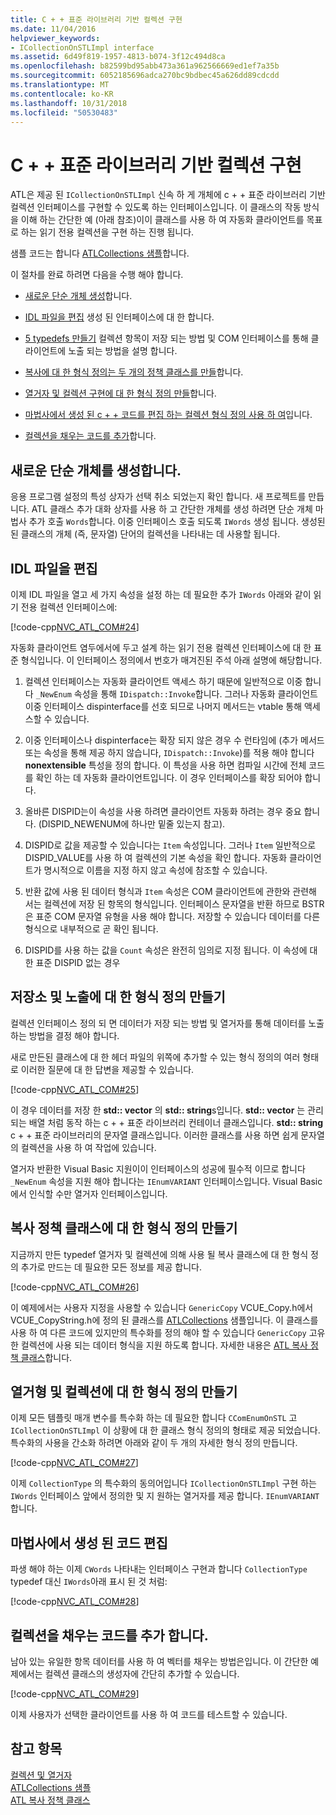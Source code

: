 ```yaml
---
title: C + + 표준 라이브러리 기반 컬렉션 구현
ms.date: 11/04/2016
helpviewer_keywords:
- ICollectionOnSTLImpl interface
ms.assetid: 6d49f819-1957-4813-b074-3f12c494d8ca
ms.openlocfilehash: b82599bd95abb473a361a962566669ed1ef7a35b
ms.sourcegitcommit: 6052185696adca270bc9bdbec45a626dd89cdcdd
ms.translationtype: MT
ms.contentlocale: ko-KR
ms.lasthandoff: 10/31/2018
ms.locfileid: "50530483"
---
```

# <a name="implementing-a-c-standard-library-based-collection"></a>C + + 표준 라이브러리 기반 컬렉션 구현

ATL은 제공 된 `ICollectionOnSTLImpl` 신속 하 게 개체에 c + + 표준 라이브러리 기반 컬렉션 인터페이스를 구현할 수 있도록 하는 인터페이스입니다. 이 클래스의 작동 방식을 이해 하는 간단한 예 (아래 참조)이이 클래스를 사용 하 여 자동화 클라이언트를 목표로 하는 읽기 전용 컬렉션을 구현 하는 진행 됩니다.

샘플 코드는 합니다 [ATLCollections 샘플](../visual-cpp-samples.md)합니다.

이 절차를 완료 하려면 다음을 수행 해야 합니다.

- [새로운 단순 개체 생성](#vccongenerating_an_object)합니다.

- [IDL 파일을 편집](#vcconedit_the_idl) 생성 된 인터페이스에 대 한 합니다.

- [5 typedefs 만들기](#vcconstorage_and_exposure_typedefs) 컬렉션 항목이 저장 되는 방법 및 COM 인터페이스를 통해 클라이언트에 노출 되는 방법을 설명 합니다.

- [복사에 대 한 형식 정의는 두 개의 정책 클래스를 만들](#vcconcopy_classes)합니다.

- [열거자 및 컬렉션 구현에 대 한 형식 정의 만들](#vcconenumeration_and_collection)합니다.

- [마법사에서 생성 된 c + + 코드를 편집 하는 컬렉션 형식 정의 사용 하 여](#vcconedit_the_generated_code)입니다.

- [컬렉션을 채우는 코드를 추가](#vcconpopulate_the_collection)합니다.

##  <a name="vccongenerating_an_object"></a> 새로운 단순 개체를 생성합니다.

응용 프로그램 설정의 특성 상자가 선택 취소 되었는지 확인 합니다. 새 프로젝트를 만듭니다. ATL 클래스 추가 대화 상자를 사용 하 고 간단한 개체를 생성 하려면 단순 개체 마법사 추가 호출 `Words`합니다. 이중 인터페이스 호출 되도록 `IWords` 생성 됩니다. 생성된 된 클래스의 개체 (즉, 문자열) 단어의 컬렉션을 나타내는 데 사용할 됩니다.

##  <a name="vcconedit_the_idl"></a> IDL 파일을 편집

이제 IDL 파일을 열고 세 가지 속성을 설정 하는 데 필요한 추가 `IWords` 아래와 같이 읽기 전용 컬렉션 인터페이스에:

[!code-cpp[NVC_ATL_COM#24](../atl/codesnippet/cpp/implementing-an-stl-based-collection_1.idl)]

자동화 클라이언트 염두에서에 두고 설계 하는 읽기 전용 컬렉션 인터페이스에 대 한 표준 형식입니다. 이 인터페이스 정의에서 번호가 매겨진된 주석 아래 설명에 해당합니다.

1. 컬렉션 인터페이스는 자동화 클라이언트 액세스 하기 때문에 일반적으로 이중 합니다 `_NewEnum` 속성을 통해 `IDispatch::Invoke`합니다. 그러나 자동화 클라이언트 이중 인터페이스 dispinterface를 선호 되므로 나머지 메서드는 vtable 통해 액세스할 수 있습니다.

1. 이중 인터페이스나 dispinterface는 확장 되지 않은 경우 수 런타임에 (추가 메서드 또는 속성을 통해 제공 하지 않습니다, `IDispatch::Invoke`)를 적용 해야 합니다 **nonextensible** 특성을 정의 합니다. 이 특성을 사용 하면 컴파일 시간에 전체 코드를 확인 하는 데 자동화 클라이언트입니다. 이 경우 인터페이스를 확장 되어야 합니다.

1. 올바른 DISPID는이 속성을 사용 하려면 클라이언트 자동화 하려는 경우 중요 합니다. (DISPID_NEWENUM에 하나만 밑줄 있는지 참고).

1. DISPID로 값을 제공할 수 있습니다는 `Item` 속성입니다. 그러나 `Item` 일반적으로 DISPID_VALUE를 사용 하 여 컬렉션의 기본 속성을 확인 합니다. 자동화 클라이언트가 명시적으로 이름을 지정 하지 않고 속성에 참조할 수 있습니다.

1. 반환 값에 사용 된 데이터 형식과 `Item` 속성은 COM 클라이언트에 관한와 관련해 서는 컬렉션에 저장 된 항목의 형식입니다. 인터페이스 문자열을 반환 하므로 BSTR은 표준 COM 문자열 유형을 사용 해야 합니다. 저장할 수 있습니다 데이터를 다른 형식으로 내부적으로 곧 확인 됩니다.

1. DISPID를 사용 하는 값을 `Count` 속성은 완전히 임의로 지정 됩니다. 이 속성에 대 한 표준 DISPID 없는 경우

##  <a name="vcconstorage_and_exposure_typedefs"></a> 저장소 및 노출에 대 한 형식 정의 만들기

컬렉션 인터페이스 정의 되 면 데이터가 저장 되는 방법 및 열거자를 통해 데이터를 노출 하는 방법을 결정 해야 합니다.

새로 만든된 클래스에 대 한 헤더 파일의 위쪽에 추가할 수 있는 형식 정의의 여러 형태로 이러한 질문에 대 한 답변을 제공할 수 있습니다.

[!code-cpp[NVC_ATL_COM#25](../atl/codesnippet/cpp/implementing-an-stl-based-collection_2.h)]

이 경우 데이터를 저장 한 **std:: vector** 의 **std:: string**s입니다. **std:: vector** 는 관리 되는 배열 처럼 동작 하는 c + + 표준 라이브러리 컨테이너 클래스입니다. **std:: string** c + + 표준 라이브러리의 문자열 클래스입니다. 이러한 클래스를 사용 하면 쉽게 문자열의 컬렉션을 사용 하 여 작업에 있습니다.

열거자 반환한 Visual Basic 지원이이 인터페이스의 성공에 필수적 이므로 합니다 `_NewEnum` 속성을 지원 해야 합니다는 `IEnumVARIANT` 인터페이스입니다. Visual Basic에서 인식할 수만 열거자 인터페이스입니다.

##  <a name="vcconcopy_classes"></a> 복사 정책 클래스에 대 한 형식 정의 만들기

지금까지 만든 typedef 열거자 및 컬렉션에 의해 사용 될 복사 클래스에 대 한 형식 정의 추가로 만드는 데 필요한 모든 정보를 제공 합니다.

[!code-cpp[NVC_ATL_COM#26](../atl/codesnippet/cpp/implementing-an-stl-based-collection_3.h)]

이 예제에서는 사용자 지정을 사용할 수 있습니다 `GenericCopy` VCUE_Copy.h에서 VCUE_CopyString.h에 정의 된 클래스를 [ATLCollections](../visual-cpp-samples.md) 샘플입니다. 이 클래스를 사용 하 여 다른 코드에 있지만의 특수화를 정의 해야 할 수 있습니다 `GenericCopy` 고유한 컬렉션에 사용 되는 데이터 형식을 지원 하도록 합니다. 자세한 내용은 [ATL 복사 정책 클래스](../atl/atl-copy-policy-classes.md)합니다.

##  <a name="vcconenumeration_and_collection"></a> 열거형 및 컬렉션에 대 한 형식 정의 만들기

이제 모든 템플릿 매개 변수를 특수화 하는 데 필요한 합니다 `CComEnumOnSTL` 고 `ICollectionOnSTLImpl` 이 상황에 대 한 클래스 형식 정의의 형태로 제공 되었습니다. 특수화의 사용을 간소화 하려면 아래와 같이 두 개의 자세한 형식 정의 만듭니다.

[!code-cpp[NVC_ATL_COM#27](../atl/codesnippet/cpp/implementing-an-stl-based-collection_4.h)]

이제 `CollectionType` 의 특수화의 동의어입니다 `ICollectionOnSTLImpl` 구현 하는 `IWords` 인터페이스 앞에서 정의한 및 지 원하는 열거자를 제공 합니다. `IEnumVARIANT`합니다.

##  <a name="vcconedit_the_generated_code"></a> 마법사에서 생성 된 코드 편집

파생 해야 하는 이제 `CWords` 나타내는 인터페이스 구현과 합니다 `CollectionType` typedef 대신 `IWords`아래 표시 된 것 처럼:

[!code-cpp[NVC_ATL_COM#28](../atl/codesnippet/cpp/implementing-an-stl-based-collection_5.h)]

##  <a name="vcconpopulate_the_collection"></a> 컬렉션을 채우는 코드를 추가 합니다.

남아 있는 유일한 항목 데이터를 사용 하 여 벡터를 채우는 방법은입니다. 이 간단한 예제에서는 컬렉션 클래스의 생성자에 간단히 추가할 수 있습니다.

[!code-cpp[NVC_ATL_COM#29](../atl/codesnippet/cpp/implementing-an-stl-based-collection_6.h)]

이제 사용자가 선택한 클라이언트를 사용 하 여 코드를 테스트할 수 있습니다.

## <a name="see-also"></a>참고 항목

[컬렉션 및 열거자](../atl/atl-collections-and-enumerators.md)<br/>
[ATLCollections 샘플](../visual-cpp-samples.md)<br/>
[ATL 복사 정책 클래스](../atl/atl-copy-policy-classes.md)
